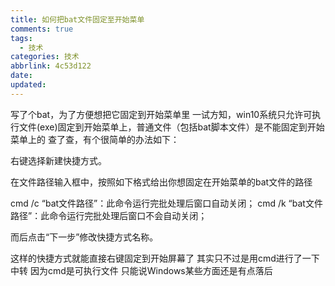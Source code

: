 ```yaml
---
title: 如何把bat文件固定至开始菜单
comments: true
tags:
  - 技术
categories: 技术
abbrlink: 4c53d122
date:
updated:
---
```

写了个bat，为了方便想把它固定到开始菜单里
一试方知，win10系统只允许可执行文件(exe)固定到开始菜单上，普通文件（包括bat脚本文件）是不能固定到开始菜单上的
查了查，有个很简单的办法如下：<!--more-->

右键选择新建快捷方式。

在文件路径输入框中，按照如下格式给出你想固定在开始菜单的bat文件的路径

cmd /c “bat文件路径”：此命令运行完批处理后窗口自动关闭；
cmd /k “bat文件路径”：此命令运行完批处理后窗口不会自动关闭；

而后点击“下一步”修改快捷方式名称。

这样的快捷方式就能直接右键固定到开始屏幕了
其实只不过是用cmd进行了一下中转
因为cmd是可执行文件
只能说Windows某些方面还是有点落后
